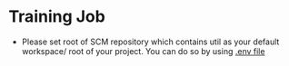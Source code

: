 # Training Job

- Please set root of SCM repository which contains util as your default workspace/ root of your project. You can do so by using [.env file](https://code.visualstudio.com/docs/python/environments#_environment-variable-definitions-file)
